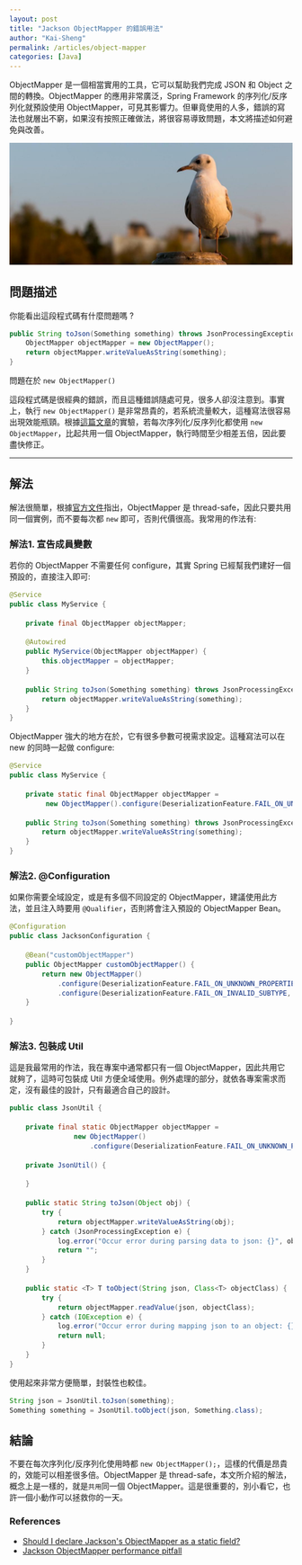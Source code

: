 ```yaml
---
layout: post
title: "Jackson ObjectMapper 的錯誤用法"
author: "Kai-Sheng"
permalink: /articles/object-mapper
categories: [Java]
--- 
```


ObjectMapper 是一個相當實用的工具，它可以幫助我們完成 JSON 和 Object 之間的轉換。ObjectMapper 的應用非常廣泛，Spring Framework 的序列化/反序列化就預設使用 ObjectMapper，可見其影響力。但畢竟使用的人多，錯誤的寫法也就層出不窮，如果沒有按照正確做法，將很容易導致問題，本文將描述如何避免與改善。


![json](/assets/image/object-mapper.png?size=full)
 
## **問題描述**

你能看出這段程式碼有什麼問題嗎 ?

```java
public String toJson(Something something) throws JsonProcessingException {
    ObjectMapper objectMapper = new ObjectMapper();
    return objectMapper.writeValueAsString(something);
}
```

問題在於 `new ObjectMapper()`

這段程式碼是很經典的錯誤，而且這種錯誤隨處可見，很多人卻沒注意到。事實上，執行 `new ObjectMapper()` 是非常昂貴的，若系統流量較大，這種寫法很容易出現效能瓶頸。根據[這篇文章](https://theartofdev.com/2014/07/20/jackson-objectmapper-performance-pitfall/)的實驗，若每次序列化/反序列化都使用 `new ObjectMapper`，比起共用一個 ObjectMapper，執行時間至少相差五倍，因此要盡快修正。

---

## **解法**
解法很簡單，根據[官方文件](https://fasterxml.github.io/jackson-databind/javadoc/2.6/com/fasterxml/jackson/databind/ObjectMapper.html)指出，ObjectMapper 是 thread-safe，因此只要共用同一個實例，而不要每次都 `new` 即可，否則代價很高。我常用的作法有:
 
### **解法1. 宣告成員變數**

若你的 ObjectMapper 不需要任何 configure，其實 Spring 已經幫我們建好一個預設的，直接注入即可:

```java
@Service
public class MyService {

    private final ObjectMapper objectMapper;
    
    @Autowired
    public MyService(ObjectMapper objectMapper) {
        this.objectMapper = objectMapper;
    }

    public String toJson(Something something) throws JsonProcessingException {
        return objectMapper.writeValueAsString(something);
    }
}
```

ObjectMapper 強大的地方在於，它有很多參數可視需求設定。這種寫法可以在 new 的同時一起做 configure:

```java
@Service
public class MyService {

    private static final ObjectMapper objectMapper =
         new ObjectMapper().configure(DeserializationFeature.FAIL_ON_UNKNOWN_PROPERTIES, false);

    public String toJson(Something something) throws JsonProcessingException {
        return objectMapper.writeValueAsString(something);
    }
}
```

### **解法2. @Configuration**

如果你需要全域設定，或是有多個不同設定的 ObjectMapper，建議使用此方法，並且注入時要用 `@Qualifier`，否則將會注入預設的 ObjectMapper Bean。

```java
@Configuration
public class JacksonConfiguration {

    @Bean("customObjectMapper")
    public ObjectMapper customObjectMapper() {
        return new ObjectMapper()
            .configure(DeserializationFeature.FAIL_ON_UNKNOWN_PROPERTIES, false)
            .configure(DeserializationFeature.FAIL_ON_INVALID_SUBTYPE, false);
    }

}
``` 

### **解法3. 包裝成 Util**
這是我最常用的作法，我在專案中通常都只有一個 ObjectMapper，因此共用它就夠了，這時可包裝成 Util 方便全域使用。例外處理的部分，就依各專案需求而定，沒有最佳的設計，只有最適合自己的設計。

```java
public class JsonUtil {

    private final static ObjectMapper objectMapper = 
                new ObjectMapper()
                    .configure(DeserializationFeature.FAIL_ON_UNKNOWN_PROPERTIES, false);

    private JsonUtil() {

    }

    public static String toJson(Object obj) {
        try {
            return objectMapper.writeValueAsString(obj);
        } catch (JsonProcessingException e) {
            log.error("Occur error during parsing data to json: {}", obj, e);
            return "";
        }
    }

    public static <T> T toObject(String json, Class<T> objectClass) {
        try {
            return objectMapper.readValue(json, objectClass);
        } catch (IOException e) {
            log.error("Occur error during mapping json to an object: {}", json, e);
            return null;
        }
    }
}
```

使用起來非常方便簡單，封裝性也較佳。

```java
String json = JsonUtil.toJson(something);
Something something = JsonUtil.toObject(json, Something.class);
```
 
## 結論
不要在每次序列化/反序列化使用時都 `new ObjectMapper();`，這樣的代價是昂貴的，效能可以相差很多倍。ObjectMapper 是 thread-safe，本文所介紹的解法，概念上是一樣的，就是`共用`同一個 ObjectMapper。這是很重要的，別小看它，也許一個小動作可以拯救你的一天。

### **References**
- [Should I declare Jackson's ObjectMapper as a static field?](https://stackoverflow.com/questions/3907929/should-i-declare-jacksons-objectmapper-as-a-static-field)
- [Jackson ObjectMapper performance pitfall](]https://theartofdev.com/2014/07/20/jackson-objectmapper-performance-pitfall/)